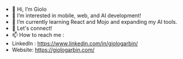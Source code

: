 - 👋 Hi, I’m Giolo
- 👀 I’m interested in mobile, web, and AI development!
- 🌱 I’m currently learning React and Mojo and expanding my AI tools.
- 💞️ Let's connect!
- 📫 How to reach me : 
- LinkedIn : https://www.linkedin.com/in/giologarbin/
- Website: https://giologarbin.com/

<!---
cin-ji/cin-ji is a ✨ special ✨ repository because its `README.md` (this file) appears on your GitHub profile.
You can click the Preview link to take a look at your changes.
--->

